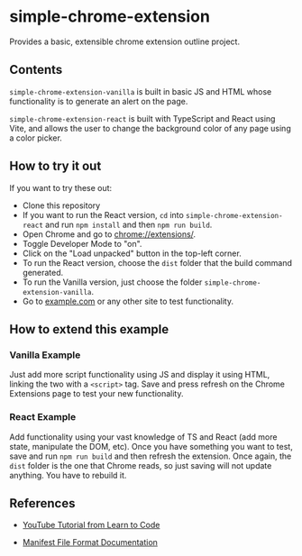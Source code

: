 # simple-chrome-extension
Provides a basic, extensible chrome extension outline project.

## Contents
`simple-chrome-extension-vanilla` is built in basic JS and HTML whose functionality is to generate an alert on the page.

`simple-chrome-extension-react` is built with TypeScript and React using Vite, and allows the user to change the background color of any page using a color picker.

## How to try it out
If you want to try these out:
- Clone this repository
- If you want to run the React version, `cd` into `simple-chrome-extension-react` and run `npm install` and then `npm run build`.
- Open Chrome and go to [chrome://extensions/](chrome://extensions/).
- Toggle Developer Mode to "on".
- Click on the "Load unpacked" button in the top-left corner.
- To run the React version, choose the `dist` folder that the build command generated.
- To run the Vanilla version, just choose the folder `simple-chrome-extension-vanilla`.
- Go to [example.com](example.com) or any other site to test functionality.

## How to extend this example

### Vanilla Example
Just add more script functionality using JS and display it using HTML, linking the two with a `<script>` tag. Save and press refresh on the Chrome Extensions page to test your new functionality.

### React Example
Add functionality using your vast knowledge of TS and React (add more state, manipulate the DOM, etc). Once you have something you want to test, save and run `npm run build` and then refresh the extension. Once again, the `dist` folder is the one that Chrome reads, so just saving will not update anything. You have to rebuild it.

## References

- [YouTube Tutorial from Learn to Code](https://www.youtube.com/watch?v=GGi7Brsf7js)

- [Manifest File Format Documentation](https://developer.chrome.com/docs/extensions/reference/manifest)